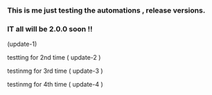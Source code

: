 ### This is me just testing the automations , release versions. 
### IT all will be 2.0.0 soon !! 

(update-1)


testting for 2nd time
( update-2 )


testinmg for 3rd time
( update-3 )


testinmg for 4th time
( update-4 )
